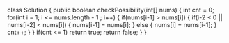 class Solution {
    public boolean checkPossibility(int[] nums) {
        int cnt = 0;
        for(int i = 1; i <= nums.length - 1 ; i++) {
            if(nums[i-1] > nums[i]) {
                if(i-2 < 0 || nums[i-2] < nums[i]) {
                    nums[i-1] = nums[i];
                } else {
                    nums[i] = nums[i-1];
                }
                cnt++;
            }
        }
        if(cnt <= 1) return true;
        return false;
    }
}
